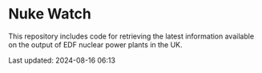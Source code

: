 # Nuke Watch

This repository includes code for retrieving the latest information available on the output of EDF nuclear power plants in the UK.

Last updated: 2024-08-16 06:13